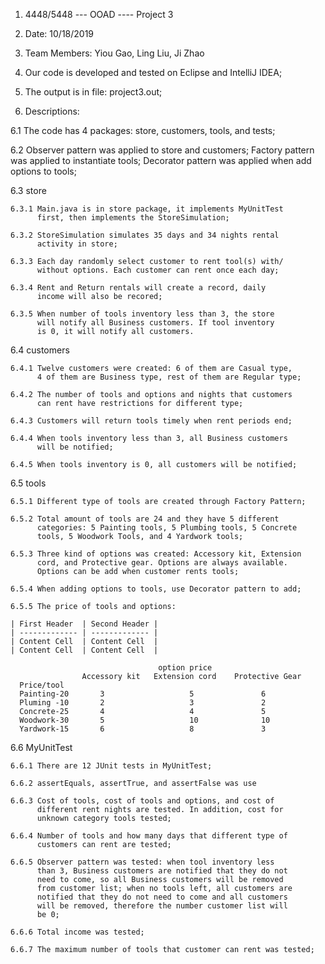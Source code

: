 1. 4448/5448 --- OOAD ---- Project 3

2. Date: 10/18/2019

3. Team Members: Yiou Gao, Ling Liu, Ji Zhao

4. Our code is developed and tested on Eclipse and IntelliJ IDEA;

5. The output is in file: project3.out;

6. Descriptions:

6.1 The code has 4 packages: store, customers, tools, and tests;

6.2 Observer pattern was applied to store and customers;
	Factory pattern was applied to instantiate tools;
	Decorator pattern was applied when add options to tools;



6.3  store 

	6.3.1 Main.java is in store package, it implements MyUnitTest
		  first, then implements the StoreSimulation;

	6.3.2 StoreSimulation simulates 35 days and 34 nights rental 
		  activity in store;

	6.3.3 Each day randomly select customer to rent tool(s) with/
		  without options. Each customer can rent once each day;

	6.3.4 Rent and Return rentals will create a record, daily 
		  income will also be recored;

	6.3.5 When number of tools inventory less than 3, the store
		  will notify all Business customers. If tool inventory
		  is 0, it will notify all customers.

		  

6.4  customers 

	6.4.1 Twelve customers were created: 6 of them are Casual type,
		  4 of them are Business type, rest of them are Regular type;

	6.4.2 The number of tools and options and nights that customers
		  can rent have restrictions for different type;

	6.4.3 Customers will return tools timely when rent periods end;

	6.4.4 When tools inventory less than 3, all Business customers
		  will be notified;

	6.4.5 When tools inventory is 0, all customers will be notified;



6.5  tools 

	6.5.1 Different type of tools are created through Factory Pattern;

	6.5.2 Total amount of tools are 24 and they have 5 different 
		  categories: 5 Painting tools, 5 Plumbing tools, 5 Concrete 
		  tools, 5 Woodwork Tools, and 4 Yardwork tools;

	6.5.3 Three kind of options was created: Accessory kit, Extension
		  cord, and Protective gear. Options are always available. 
		  Options can be add when customer rents tools;

	6.5.4 When adding options to tools, use Decorator pattern to add;

	6.5.5 The price of tools and options:
	
	| First Header  | Second Header |
	| ------------- | ------------- |
	| Content Cell  | Content Cell  |
	| Content Cell  | Content Cell  |

									 option price
					Accessory kit	Extension cord	  Protective Gear			
	  Price/tool 		
	  Painting-20		3					5				6
	  Pluming -10		2					3				2
	  Concrete-25		4					4				5
	  Woodwork-30		5					10				10
	  Yardwork-15		6					8				3



6.6  MyUnitTest 
	
	6.6.1 There are 12 JUnit tests in MyUnitTest;

	6.6.2 assertEquals, assertTrue, and assertFalse was use

	6.6.3 Cost of tools, cost of tools and options, and cost of 
		  different rent nights are tested. In addition, cost for
		  unknown category tools tested;
	
	6.6.4 Number of tools and how many days that different type of 
		  customers can rent are tested;

	6.6.5 Observer pattern was tested: when tool inventory less 
		  than 3, Business customers are notified that they do not
		  need to come, so all Business customers will be removed
		  from customer list; when no tools left, all customers are
		  notified that they do not need to come and all customers
		  will be removed, therefore the number customer list will
		  be 0;

	6.6.6 Total income was tested;

	6.6.7 The maximum number of tools that customer can rent was tested;









